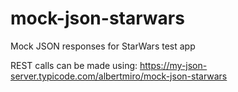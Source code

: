 # mock-json-starwars

Mock JSON responses for StarWars test app

REST calls can be made using: https://my-json-server.typicode.com/albertmiro/mock-json-starwars
